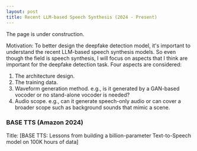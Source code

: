```yaml
---
layout: post 
title: Recent LLM-based Speech Synthesis (2024 - Present)
---
```


The page is under construction.

Motivation: To better design the deepfake detection model, it's important to understand the recent LLM-based speech synthesis models.
So even though the field is speech synthesis, I will focus on aspects that I think are important for the deepfake detection task.
Four aspects are considered:
1. The architecture design. 
2. The training data. 
3. Waveform generation method. e.g., is it generated by a GAN-based vocoder or no stand-alone vocoder is needed?
4. Audio scope. e.g., can it generate speech-only audio or can cover a broader scope such as background sounds that mimic a scene.

### BASE TTS (Amazon 2024)

Title: [BASE TTS: Lessons from building a billion-parameter Text-to-Speech model on 100K hours of data]